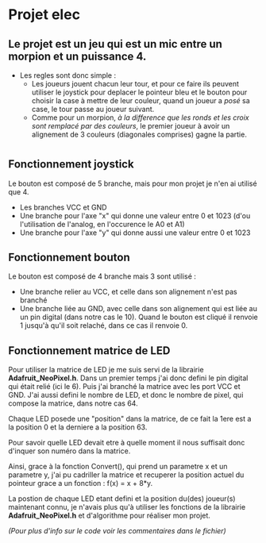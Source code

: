 #
# Projet elec

## Le projet est un jeu qui est un mic entre un **morpion** et un **puissance 4**.

* Les regles sont donc simple :
    * Les joueurs jouent chacun leur tour, et pour ce faire ils peuvent utiliser le joystick pour deplacer le pointeur bleu et le bouton pour choisir la case à mettre de leur couleur, quand un joueur a *posé* sa case, le tour passe au joueur suivant.
    * Comme pour un morpion, *à la difference que les ronds et les croix sont remplacé par des couleurs*, le premier joueur à avoir un alignement de 3 couleurs (diagonales comprises) gagne la partie.
#

## Fonctionnement joystick
Le bouton est composé de 5 branche, mais pour mon projet je n'en ai utilisé que 4.
* Les branches VCC et GND
* Une branche pour l'axe "x" qui donne une valeur entre 0 et 1023 (d'ou l'utilisation de l'analog, en l'occurence le A0 et A1)
* Une branche pour l'axe "y" qui donne aussi une valeur entre 0 et 1023

## Fonctionnement bouton
Le bouton est composé de 4 branche mais 3 sont utilisé :
* Une branche relier au VCC, et celle dans son alignement n'est pas branché
* Une branche liée au GND, avec celle dans son alignement qui est liée au un pin digital (dans notre cas le 10). Quand le bouton est cliqué il renvoie 1 jusqu'à qu'il soit relaché, dans ce cas il renvoie 0.

## Fonctionnement matrice de LED
Pour utiliser la matrice de LED je me suis servi de la librairie **Adafruit_NeoPixel.h**. Dans un premier temps j'ai donc defini le pin digital qui était relié (ici le 6). Puis j'ai branché la matrice avec les port VCC et GND. J'ai aussi defini le nombre de LED, et donc le nombre de pixel, qui compose la matrice, dans notre cas 64. 

Chaque LED posede une "position" dans la matrice, de ce fait la 1ere est a la position 0 et la derniere a la position 63.

Pour savoir quelle LED devait etre à quelle moment il nous suffisait donc d'inquer son numéro dans la matrice.

Ainsi, grace à la fonction Convert(), qui prend un parametre x et un parametre y, j'ai pu cadriller la matrice et recuperer la position actuel du pointeur grace a un fonction : f(x) = x + 8*y.

La postion de chaque LED etant defini et la position du(des) joueur(s) maintenant connu, je n'avais plus qu'à utiliser les fonctions de la librairie **Adafruit_NeoPixel.h** et d'algorithme pour réaliser mon projet. 

*(Pour plus d'info sur le code voir les commentaires dans le fichier)*
